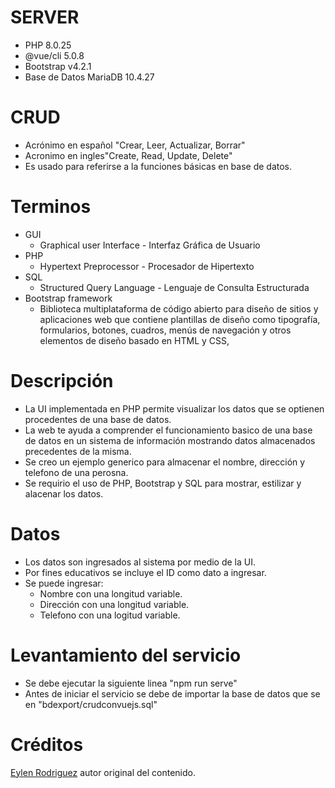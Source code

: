 # SERVER
- PHP  8.0.25
- @vue/cli 5.0.8
- Bootstrap v4.2.1
- Base de Datos MariaDB 10.4.27
# CRUD
- Acrónimo en español "Crear, Leer, Actualizar, Borrar"  
- Acronimo en ingles"Create, Read, Update, Delete" 
- Es usado para referirse a la funciones
  básicas en base de datos.
# Terminos
- GUI
  - Graphical user Interface - Interfaz Gráfica de Usuario
- PHP
  - Hypertext Preprocessor - Procesador de Hipertexto
- SQL
  - Structured Query Language - Lenguaje de Consulta Estructurada
 - Bootstrap framework
   - Biblioteca multiplataforma de código abierto para diseño de sitios
  y aplicaciones web que contiene plantillas de diseño como tipografía, 
  formularios, botones, cuadros, menús de navegación y otros elementos 
  de diseño basado en HTML y CSS, 
# Descripción
 - La UI implementada en PHP permite visualizar los datos que
   se optienen procedentes de una base de datos.
 - La web te ayuda a comprender el funcionamiento basico de una base de datos
   en un sistema de información mostrando datos almacenados precedentes de la
   misma.
 - Se creo un ejemplo generico para almacenar el nombre, dirección y telefono
   de una perosna.
 - Se requirio el uso de PHP, Bootstrap y SQL para mostrar, estilizar y 
   alacenar los datos.
# Datos
- Los datos son ingresados al sistema por medio de la UI.
- Por fines educativos se incluye el ID como dato a ingresar.
- Se puede ingresar: 
  - Nombre con una longitud variable.
  - Dirección con una longitud variable.
  - Telefono con una logitud variable.
 # Levantamiento del servicio
  - Se debe ejecutar la siguiente linea "npm run serve"
  - Antes de iniciar el servicio se debe de importar la base de datos que se en "bdexport/crudconvuejs.sql"
 
 # Créditos
 
[Eylen Rodriguez](https://github.com/Eylen98/crudsuplos.git) autor original del contenido.
